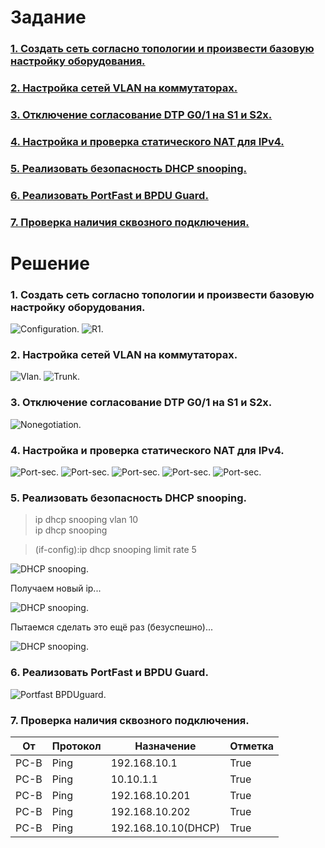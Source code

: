 # Задание
### [1. Создать сеть согласно топологии и произвести базовую настройку оборудования.](#1)
### [2. Настройка сетей VLAN на коммутаторах.](#2)
### [3. Отключение согласование DTP G0/1 на S1 и S2х.](#3)
### [4. Настройка и проверка статического NAT для IPv4.](#4)  
### [5. Реализовать безопасность DHCP snooping.](#5)  
### [6. Реализовать PortFast и BPDU Guard.](#6)  
### [7. Проверка наличия сквозного ⁪подключения.](#7)  

# Решение   
### <a name="1"> 1. Создать сеть согласно топологии и произвести базовую настройку оборудования.</a>  

<image src="./scheme.PNG" alt="Configuration.">  
  
<image src="./R1-int.PNG" alt="R1.">  

### <a name="2"> 2. Настройка сетей VLAN на коммутаторах.</a>  

<image src="./s1-status.PNG" alt="Vlan.">  

<image src="./s1-trunk1.PNG" alt="Trunk.">  

### <a name="3"> 3. Отключение согласование DTP G0/1 на S1 и S2х.</a>  

<image src="./s1-nego.PNG" alt="Nonegotiation.">  

### <a name="4"> 4. Настройка и проверка статического NAT для IPv4.</a>  

<image src="./s1-port-sec.PNG" alt="Port-sec.">  

<image src="./s1-show-portsec.PNG" alt="Port-sec.">  

<image src="./s2-portsec-conf.PNG" alt="Port-sec.">  

<image src="./s2-show-portsec.PNG" alt="Port-sec.">  

<image src="./s2-show-addr.PNG" alt="Port-sec.">  

### <a name="5"> 5. Реализовать безопасность DHCP snooping.</a>  

  > ip dhcp snooping vlan 10  
  > ip dhcp snooping  

  > (if-config):ip dhcp snooping limit rate 5  

<image src="./s2-dhcp-snooping.PNG" alt="DHCP snooping.">  

Получаем новый ip...

<image src="./pc-b-dhcp1.PNG" alt="DHCP snooping.">  

Пытаемся сделать это ещё раз (безуспешно)...

<image src="./pc-b-dhcp2.PNG" alt="DHCP snooping.">  

### <a name="6"> 6. Реализовать PortFast и BPDU Guard.</a>  

<image src="./s2-portfast.PNG" alt="Portfast BPDUguard.">  

### <a name="7"> 7. Проверка наличия сквозного ⁪подключения.</a>  

| От | Протокол | Назначение | Отметка |
|----------|----------|----------|----------|
| PC-B | Ping | 192.168.10.1 | True |
| PC-B | Ping | 10.10.1.1 | True |
| PC-B | Ping | 192.168.10.201 | True |
| PC-B | Ping | 192.168.10.202 | True |
| PC-B | Ping | 192.168.10.10(DHCP) | True |
